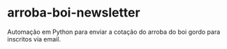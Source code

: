 # arroba-boi-newsletter
Automação em Python para enviar a cotação do arroba do boi gordo para inscritos via email.
